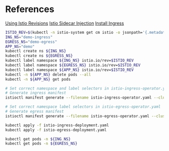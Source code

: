 # References
[Using Istio Revisions](https://istio.io/latest/blog/2021/revision-tags/)
[Istio Sidecar Injection](https://istio.io/latest/docs/setup/additional-setup/sidecar-injection/)
[Install Ingress](https://istio.io/latest/docs/setup/additional-setup/gateway/)

```bash
ISTIO_REV=$(kubectl -n istio-system get cm istio -o jsonpath='{.metadata.labels.istio\.io\/rev}')
ING_NS="demo-ingress"
EGRESS_NS="demo-egress"
APP_NS="demo"
kubectl create ns ${ING_NS}
kubectl create ns ${EGRESS_NS}
kubectl label namespace ${ING_NS} istio.io/rev=$ISTIO_REV
kubectl label namespace ${EGRESS_NS} istio.io/rev=$ISTIO_REV
kubectl label namespace ${APP_NS} istio.io/rev=$ISTIO_REV
kubectl -n ${APP_NS} delete pods --all
kubectl -n ${APP_NS} get pods

# Set correct namespace and label selectors in istio-ingress-operator.yaml
# Generate ingress manifest
istioctl manifest generate --filename istio-ingress-operator.yaml --cluster-specific > istio-ingress-deployment.yaml

# Set correct namespace label selectors in istio-egress-operator.yaml
# Generate egress manifest
istioctl manifest generate --filename istio-egress-operator.yaml --cluster-specific > istio-egress-deployment.yaml

kubectl apply -f istio-ingress-deployment.yaml
kubectl apply -f istio-egress-deployment.yaml

kubectl get pods -n ${ING_NS}
kubectl get pods -n ${EGRESS_NS}
```